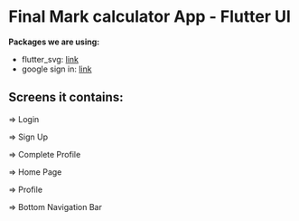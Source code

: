 # Final Mark calculator App - Flutter UI 

**Packages we are using:**

- flutter_svg: [link](https://pub.dev/packages/flutter_svg)
- google sign in: [link](https://pub.dev/packages/google_sign_in)

## Screens it contains:

=> Login

=> Sign Up

=> Complete Profile

=> Home Page

=> Profile

=> Bottom Navigation Bar


